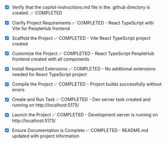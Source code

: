 <!-- Use this file to provide workspace-specific custom instructions to Copilot. For more details, visit https://code.visualstudio.com/docs/copilot/copilot-customization#_use-a-githubcopilotinstructionsmd-file -->
- [x] Verify that the copilot-instructions.md file in the .github directory is created. ✅ COMPLETED

- [x] Clarify Project Requirements ✅ COMPLETED - React TypeScript with Vite for PeopleHub frontend
	<!-- Ask for project type, language, and frameworks if not specified. Skip if already provided. -->

- [x] Scaffold the Project ✅ COMPLETED - Vite React TypeScript project created
	<!--
	Ensure that the previous step has been marked as completed.
	Call project setup tool with projectType parameter.
	Run scaffolding command to create project files and folders.
	Use '.' as the working directory.
	If no appropriate projectType is available, search documentation using available tools.
	Otherwise, create the project structure manually using available file creation tools.
	-->

- [x] Customize the Project ✅ COMPLETED - React TypeScript PeopleHub frontend created with all components
	<!--
	Verify that all previous steps have been completed successfully and you have marked the step as completed.
	Develop a plan to modify codebase according to user requirements.
	Apply modifications using appropriate tools and user-provided references.
	Skip this step for "Hello World" projects.
	-->

- [x] Install Required Extensions ✅ COMPLETED - No additional extensions needed for React TypeScript project
	<!-- ONLY install extensions provided mentioned in the get_project_setup_info. Skip this step otherwise and mark as completed. -->

- [x] Compile the Project ✅ COMPLETED - Project builds successfully without errors
	<!--
	Verify that all previous steps have been completed.
	Install any missing dependencies.
	Run diagnostics and resolve any issues.
	Check for markdown files in project folder for relevant instructions on how to do this.
	-->

- [x] Create and Run Task ✅ COMPLETED - Dev server task created and running on http://localhost:5173/
	<!--
	Verify that all previous steps have been completed.
	Check https://code.visualstudio.com/docs/debugtest/tasks to determine if the project needs a task. If so, use the create_and_run_task to create and launch a task based on package.json, README.md, and project structure.
	Skip this step otherwise.
	 -->

- [x] Launch the Project ✅ COMPLETED - Development server is running on http://localhost:5173/
	<!--
	Verify that all previous steps have been completed.
	Prompt user for debug mode, launch only if confirmed.
	 -->

- [x] Ensure Documentation is Complete ✅ COMPLETED - README.md updated with project information
	<!--
	Verify that all previous steps have been completed.
	Verify that README.md and the copilot-instructions.md file in the .github directory exists and contains current project information.
	Clean up the copilot-instructions.md file in the .github directory by removing all HTML comments.
	 -->
